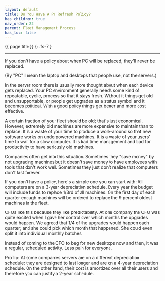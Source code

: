 ```yaml
---
layout: default
title: Do You Have A Pc Refresh Policy?
has_children: true
nav_order: 22
parent: Fleet Management Process
has_toc: false
---
```


{{ page.title }}
{: .fs-7 }

---

If you don't have a policy about when PC will be replaced, they'll never be replaced.

(By "PC" I mean the laptop and desktops that people use, not the servers.)

In the server room there is usually more thought about when each device gets replaced. Your PC environment generally needs some kind of repeatable, cyclic, process so that it stays fresh. Without it things get old and unsupportable, or people get upgrades as a status symbol and it becomes political. With a good policy things get better and more cost effective.

A certain fraction of your fleet should be old; that's just economical. However, extremely old machines are more expensive to maintain than to replace. It is a waste of your time to produce a work-around so that new software works on underpowered machines. It is a waste of your users' time to wait for a slow computer. It is bad time management and bad for productivity to have seriously old machines.

Companies often get into this situation. Sometimes they "save money" by not upgrading machines but it doesn't save money to have employees with tools that don't work well. Sometimes they just don't realize that computers don't last forever.

If you don't have a policy, here's a simple one you can start with: All computers are on a 3-year depreciation schedule. Every year the budget will include funds to replace 1/3rd of all machines. On the first day of each quarter enough machines will be ordered to replace the 9 percent oldest machines in the fleet.

CFOs like this because they like predictability. At one company the CFO was quite excited when I gave her control over which months the upgrades would happen. We agreed that 1/4 of the upgrades would happen each quarter; and she could pick which month that happened. She could even split it into individual monthly batches.

Instead of coming to the CFO to beg for new desktops now and then, it was a regular, scheduled activity. Less pain for everyone.

ProTip: At some companies servers are on a different depreciation schedule: they are designed to last longer and are on a 4-year depreciation schedule. On the other hand, their cost is amortized over all their users and therefore you can justify a 2-year schedule.

